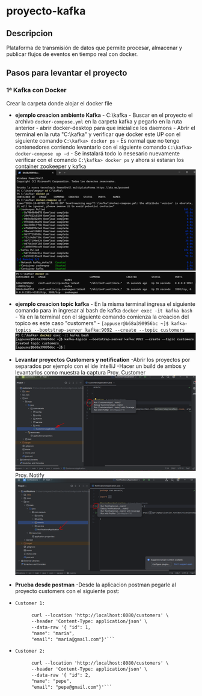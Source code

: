 # proyecto-kafka

## Descripcion
Plataforma de transmisión de datos que permite procesar, almacenar y publicar flujos de eventos en tiempo real con docker.

## Pasos para levantar el proyecto

### 1ª Kafka con Docker

Crear la carpeta donde alojar el docker file

- **ejemplo creacion ambiente Kafka**
		- C:\kafka
		- Buscar en el proyecto el archivo `docker-compose.yml` en la carpeta kafka y pegarlo en la ruta anterior
		- abrir docker-desktop para que inicialice los daemons
		- Abrir el terminal en la ruta "C:\kafka" y verificar que docker este UP con el siguiente comando `C:\kafka> docker ps`
		- Es normal que no tengo contenedores corriendo levantarlo con el siguiente comando `C:\kafka> docker-compose up -d`
		- Se instalará todo lo nesesario nuevamente verificar con el comando `C:\kafka> docker ps` y ahora si estaran los container zookeeper y kafka
		![Captura-docker-up](Captura-docker-up.PNG)
        ![Captura-docker-up-2](Captura-docker-up-2.PNG)

- **ejemplo creacion topic kafka**
		- En la misma terminal ingresa el siguiente comando para in ingresar al bash de kafka `docker exec -it kafka bash`
		- Ya en la terminal con el siguiente comando comienza la creacion del topico es este caso "customers"
		- `[appuser@b68a390956bc ~]$ kafka-topics --bootstrap-server kafka:9092 --create --topic customers`
		![Captura-docker-create-topic](Captura-docker-create-topic.PNG)
		
- **Levantar proyectos Customers y notification**
		-Abrir los proyectos por separados por ejemplo con el ide intelliJ
		-Hacer un build de ambos y levantarlos como muestra la captura
		Proy. Customer
		![Captura-star-proy-customers](Captura-star-proy-customers.PNG)
		Proy. Notify
		![Captura-star-proy-notify](Captura-star-proy-notify.PNG)
		
- **Prueba desde postman**
		-Desde la aplicacion postman pegarle al proyecto customers con el siguiente post:
		
- ``` 
  Customer 1:
  
		curl --location 'http://localhost:8080/customers' \
		--header 'Content-Type: application/json' \
		--data-raw '{ "id": 1,
		"name": "maria",
		"email": "maria@gmail.com"}'```

- ```
  Customer 2:
  
		curl --location 'http://localhost:8080/customers' \
		--header 'Content-Type: application/json' \
		--data-raw '{ "id": 2,
		"name": "pepe",
		"email": "pepe@gmail.com"}'```